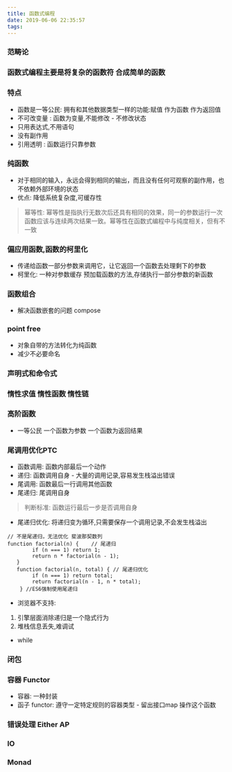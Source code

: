 ```yaml
---
title: 函数式编程
date: 2019-06-06 22:35:57
tags:
---
```

### 范畴论
### 函数式编程主要是将复杂的函数符 合成简单的函数

### 特点
  - 函数是一等公民: 拥有和其他数据类型一样的功能:赋值 作为函数 作为返回值
  - 不可改变量 : 函数为变量,不能修改  - 不修改状态
  - 只用表达式,不用语句
  - 没有副作用
  - 引用透明 : 函数运行只靠参数
### 纯函数
- 对于相同的输入，永远会得到相同的输出，而且没有任何可观察的副作用，也不依赖外部环境的状态
- 优点: 降低系统复杂度,可缓存性
> 幂等性: 幂等性是指执行无数次后还具有相同的效果，同一的参数运行一次函数应该与连续两次结果一致。幂等性在函数式编程中与纯度相关，但有不一致
### 偏应用函数,函数的柯里化
- 传递给函数一部分参数来调用它，让它返回一个函数去处理剩下的参数
- 柯里化: 一种对参数缓存 预加载函数的方法,存储执行一部分参数的新函数
### 函数组合
 - 解决函数嵌套的问题 compose
### point free
- 对象自带的方法转化为纯函数
- 减少不必要命名
### 声明式和命令式
### 惰性求值 惰性函数 惰性链
### 高阶函数
- 一等公民 一个函数为参数 一个函数为返回结果
### 尾调用优化PTC
- 函数调用: 函数内部最后一个动作
- 递归: 函数调用自身 - 大量的调用记录,容易发生栈溢出错误
- 尾调用: 函数最后一行调用其他函数
- 尾递归: 尾调用自身 
> 判断标准: 函数运行最后一步是否调用自身
- 尾递归优化: 将递归变为循环,只需要保存一个调用记录,不会发生栈溢出
```
// 不是尾递归，无法优化 斐波那契数列
function factorial(n) {    // 尾递归
        if (n === 1) return 1;  
        return n * factorial(n - 1);
   }
   function factorial(n, total) { // 尾递归优化
        if (n === 1) return total;  
        return factorial(n - 1, n * total);
    } //ES6强制使用尾递归
```
- 浏览器不支持: 
1. 引擎层面消除递归是一个隐式行为
2. 堆栈信息丢失,难调试

- while 


### 闭包
### 容器 Functor
- 容器: 一种封装
- 函子 functor: 遵守一定特定规则的容器类型 - 留出接口map 操作这个函数
### 错误处理 Either AP
### IO
### Monad